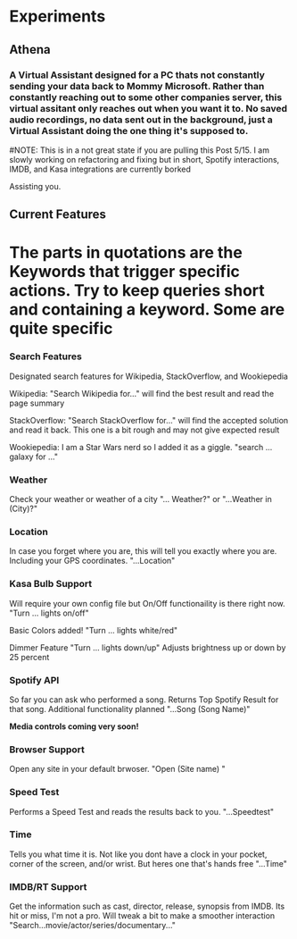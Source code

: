 # Experiments
## Athena
### A Virtual Assistant designed for a PC thats not constantly sending your data back to Mommy Microsoft. Rather than constantly reaching out to some other companies server, this virtual assitant only reaches out when you want it to. No saved audio recordings, no data sent out in the background, just a Virtual Assistant doing the one thing it's supposed to. 

#NOTE: This is in a not great state if you are pulling this Post 5/15. I am slowly working on refactoring and fixing but in short, Spotify interactions, IMDB, and Kasa integrations are currently borked

Assisting you. 

## Current Features
# The parts in quotations are the Keywords that trigger specific actions. Try to keep queries short and containing a keyword. Some are quite specific

### Search Features
Designated search features for Wikipedia, StackOverflow, and Wookiepedia

Wikipedia: "Search Wikipedia for..." will find the best result and read the page summary

StackOverflow: "Search StackOverflow for..." will find the accepted solution and read it back. This one is a bit rough and may not give expected result

Wookiepedia: I am a Star Wars nerd so I added it as a giggle. "search ... galaxy for ..."

### Weather
Check your weather or weather of a city "... Weather?" or "...Weather in (City)?"

### Location
In case you forget where you are, this will tell you exactly where you are. Including your GPS coordinates. "...Location"

### Kasa Bulb Support
Will require your own config file but On/Off functionaility is there right now. "Turn ... lights on/off"

Basic Colors added! "Turn ... lights white/red"

Dimmer Feature "Turn ... lights down/up" Adjusts brightness up or down by 25 percent 

### Spotify API
So far you can ask who performed a song. Returns Top Spotify Result for that song. Additional functionality planned  "...Song (Song Name)"

**Media controls coming very soon!**

### Browser Support
Open any site in your default brwoser. "Open (Site name) "

### Speed Test
Performs a Speed Test and reads the results back to you. "...Speedtest" 

### Time
Tells you what time it is. Not like you dont have a clock in your pocket, corner of the screen, and/or wrist. But heres one that's hands free "...Time" 

### IMDB/RT Support

Get the information such as cast, director, release, synopsis from IMDB. Its hit or miss, I'm not a pro. Will tweak a bit to make a smoother interaction "Search...movie/actor/series/documentary..." 


